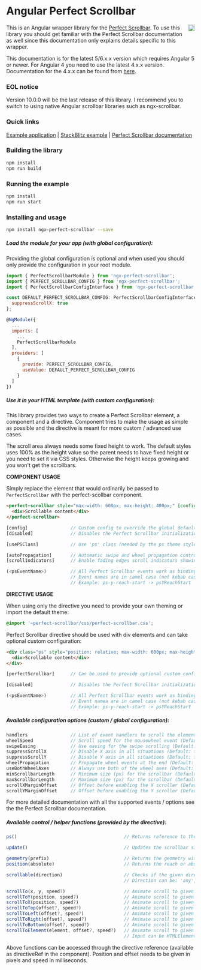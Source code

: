 # Angular Perfect Scrollbar

<a href="https://badge.fury.io/js/ngx-perfect-scrollbar"><img src="https://badge.fury.io/js/ngx-perfect-scrollbar.svg" align="right" alt="npm version" height="18"></a>

This is an Angular wrapper library for the [Perfect Scrollbar](https://utatti.github.io/perfect-scrollbar/). To use this library you should get familiar with the Perfect Scrollbar documentation as well since this documentation only explains details specific to this wrapper.

This documentation is for the latest 5/6.x.x version which requires Angular 5 or newer. For Angular 4 you need to use the latest 4.x.x version. Documentation for the 4.x.x can be found from <a href="https://github.com/zefoy/ngx-perfect-scrollbar/tree/4.x.x/">here</a>.

### EOL notice

Version 10.0.0 will be the last release of this library. I recommend you to switch to using native Angular scrollbar libraries such as ngx-scrollbar. 

### Quick links

[Example application](https://zefoy.github.io/ngx-perfect-scrollbar/)
 |
[StackBlitz example](https://stackblitz.com/github/zefoy/ngx-perfect-scrollbar/tree/master)
 |
[Perfect Scrollbar documentation](https://github.com/utatti/perfect-scrollbar/)

### Building the library

```bash
npm install
npm run build
```

### Running the example

```bash
npm install
npm run start
```

### Installing and usage

```bash
npm install ngx-perfect-scrollbar --save
```

##### Load the module for your app (with global configuration):

Providing the global configuration is optional and when used you should only provide the configuration in your root module.

```javascript
import { PerfectScrollbarModule } from 'ngx-perfect-scrollbar';
import { PERFECT_SCROLLBAR_CONFIG } from 'ngx-perfect-scrollbar';
import { PerfectScrollbarConfigInterface } from 'ngx-perfect-scrollbar';

const DEFAULT_PERFECT_SCROLLBAR_CONFIG: PerfectScrollbarConfigInterface = {
  suppressScrollX: true
};

@NgModule({
  ...
  imports: [
    ...
    PerfectScrollbarModule
  ],
  providers: [
    {
      provide: PERFECT_SCROLLBAR_CONFIG,
      useValue: DEFAULT_PERFECT_SCROLLBAR_CONFIG
    }
  ]
})
```

##### Use it in your HTML template (with custom configuration):

This library provides two ways to create a Perfect Scrollbar element, a component and a directive. Component tries to make the usage as simple as possible and the directive is meant for more custom / advanced use cases.

The scroll area always needs some fixed height to work. The default styles uses 100% as the height value so the parent needs to have fixed height or you need to set it via CSS styles. Otherwise the height keeps growing and you won't get the scrollbars.

**COMPONENT USAGE**

Simply replace the element that would ordinarily be passed to `PerfectScrollbar` with the perfect-scollbar component.

```html
<perfect-scrollbar style="max-width: 600px; max-height: 400px;" [config]="config">
  <div>Scrollable content</div>
</perfect-scrollbar>
```

```javascript
[config]                // Custom config to override the global defaults.
[disabled]              // Disables the Perfect Scrollbar initialization.

[usePSClass]            // Use 'ps' class (needed by the ps theme styles).

[autoPropagation]       // Automatic swipe and wheel propagation control.
[scrollIndicators]      // Enable fading edges scroll indicators showing.

(<psEventName>)         // All Perfect Scrollbar events work as bindings.
                        // Event names are in camel case (not kebab case).
                        // Example: ps-y-reach-start -> psYReachStart
```

**DIRECTIVE USAGE**

When using only the directive you need to provide your own theming or import the default theme:

```css
@import '~perfect-scrollbar/css/perfect-scrollbar.css';
```

Perfect Scrollbar directive should be used with div elements and can take optional custom configuration:

```html
<div class="ps" style="position: relative; max-width: 600px; max-height: 400px;" [perfectScrollbar]="config">
  <div>Scrollable content</div>
</div>
```

```javascript
[perfectScrollbar]      // Can be used to provide optional custom config.

[disabled]              // Disables the Perfect Scrollbar initialization.

(<psEventName>)         // All Perfect Scrollbar events work as bindings.
                        // Event namea are in camel case (not kebab case).
                        // Example: ps-y-reach-start -> psYReachStart
```

##### Available configuration options (custom / global configuration):

```javascript
handlers                // List of event handlers to scroll the element.
wheelSpeed              // Scroll speed for the mousewheel event (Default: 1).
swipeEasing             // Use easing for the swipe scrolling (Default: true).
suppressScrollX         // Disable X axis in all situations (Default: false).
suppressScrollY         // Disable Y axis in all situations (Default: false).
wheelPropagation        // Propagate wheel events at the end (Default: false).
useBothWheelAxes        // Always use both of the wheel axes (Default: false).
minScrollbarLength      // Minimum size (px) for the scrollbar (Default: null).
maxScrollbarLength      // Maximum size (px) for the scrollbar (Default: null).
scrollXMarginOffset     // Offset before enabling the X scroller (Default: 0).
scrollYMarginOffset     // Offset before enabling the Y scroller (Default: 0).
```

For more detailed documentation with all the supported events / options see the the Perfect Scrollbar documentation.

##### Available control / helper functions (provided by the directive):

```javascript
ps()                                        // Returns reference to the PS instance.

update()                                    // Updates the scrollbar size and position.

geometry(prefix)                            // Returns the geometry with specified prefix.
position(absolute)                          // Returns the reach or absolute scroll position.

scrollable(direction)                       // Checks if the given direction is scrollable.
                                            // Direction can be: 'any', 'both', 'x', 'y'

scrollTo(x, y, speed?)                      // Animate scroll to given x,y coordinates.
scrollToY(position, speed?)                 // Animate scroll to given vertical position.
scrollToX(position, speed?)                 // Animate scroll to given horizontal position.
scrollToTop(offset?, speed?)                // Animate scroll to given offset from the top.
scrollToLeft(offset?, speed?)               // Animate scroll to given offset from the left.
scrollToRight(offset?, speed?)              // Animate scroll to given offset from the right.
scrollToBottom(offset?, speed?)             // Animate scroll to given offset from the bottom.
scrollToElement(element, offset?, speed?)   // Animate scroll to given or matching HTML element.
                                            // Input can be HTMLElement or a query selector string.
```

Above functions can be accessed through the directive reference (available as directiveRef in the component). Position and offset needs to be given in pixels and speed in milliseconds.

